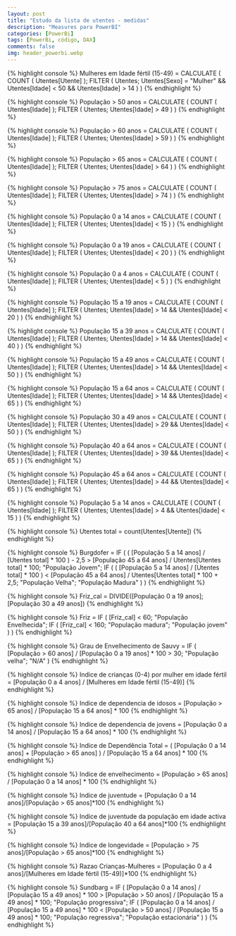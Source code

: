```yaml
---
layout: post
title: "Estudo da lista de utentes - medidas"
description: "Measures para PowerBI"
categories: [PowerBi]
tags: [PowerBi, código, DAX]
comments: false
img: header_powerbi.webp
---
```

{% highlight console %}
Mulheres em Idade fértil (15-49) = 
CALCULATE (
    COUNT ( Utentes[Utente] );
    FILTER (
        Utentes;
        Utentes[Sexo] = "Mulher"
            && Utentes[Idade] < 50
            && Utentes[Idade] > 14
    )
)
{% endhighlight %}

{% highlight console %}
População > 50 anos = 
CALCULATE (
    COUNT ( Utentes[Idade] );
    FILTER (
        Utentes;
        Utentes[Idade] > 49
    )
)
{% endhighlight %}

{% highlight console %}
População > 60 anos = 
CALCULATE (
    COUNT ( Utentes[Idade] );
    FILTER (
        Utentes;
        Utentes[Idade] > 59
    )
)
{% endhighlight %}

{% highlight console %}
População > 65 anos = 
CALCULATE (
    COUNT ( Utentes[Idade] );
    FILTER (
        Utentes;
        Utentes[Idade] > 64
    )
)
{% endhighlight %}

{% highlight console %}
População > 75 anos = 
CALCULATE (
    COUNT ( Utentes[Idade] );
    FILTER (
        Utentes;
        Utentes[Idade] > 74
    )
)
{% endhighlight %}

{% highlight console %}
População 0 a 14 anos = 
CALCULATE (
    COUNT ( Utentes[Idade] );
    FILTER (
        Utentes;
             Utentes[Idade] < 15
    )
)
{% endhighlight %}

{% highlight console %}
População 0 a 19 anos = 
CALCULATE (
    COUNT ( Utentes[Idade] );
    FILTER (
        Utentes;
             Utentes[Idade] < 20
    )
)
{% endhighlight %}

{% highlight console %}
População 0 a 4 anos = 
CALCULATE (
    COUNT ( Utentes[Idade] );
    FILTER (
        Utentes;
             Utentes[Idade] < 5
    )
)
{% endhighlight %}

{% highlight console %}
População 15 a 19 anos = 
CALCULATE (
    COUNT ( Utentes[Idade] );
    FILTER (
        Utentes;
        Utentes[Idade] > 14
            && Utentes[Idade] < 20
    )
)
{% endhighlight %}

{% highlight console %}
População 15 a 39 anos = 
CALCULATE (
    COUNT ( Utentes[Idade] );
    FILTER (
        Utentes;
        Utentes[Idade] > 14
            && Utentes[Idade] < 40
    )
)
{% endhighlight %}

{% highlight console %}
População 15 a 49 anos = 
CALCULATE (
    COUNT ( Utentes[Idade] );
    FILTER (
        Utentes;
        Utentes[Idade] > 14
            && Utentes[Idade] < 50
    )
)
{% endhighlight %}

{% highlight console %}
População 15 a 64 anos = 
CALCULATE (
    COUNT ( Utentes[Idade] );
    FILTER (
        Utentes;
        Utentes[Idade] > 14
            && Utentes[Idade] < 65
    )
)
{% endhighlight %}

{% highlight console %}
População 30 a 49 anos = 
CALCULATE (
    COUNT ( Utentes[Idade] );
    FILTER (
        Utentes;
        Utentes[Idade] > 29
            && Utentes[Idade] < 50
    )
)
{% endhighlight %}

{% highlight console %}
População 40 a 64 anos = 
CALCULATE (
    COUNT ( Utentes[Idade] );
    FILTER (
        Utentes;
        Utentes[Idade] > 39
            && Utentes[Idade] < 65
    )
)
{% endhighlight %}

{% highlight console %}
População 45 a 64 anos = 
CALCULATE (
    COUNT ( Utentes[Idade] );
    FILTER (
        Utentes;
        Utentes[Idade] > 44
            && Utentes[Idade] < 65
    )
)
{% endhighlight %}

{% highlight console %}
População 5 a 14 anos = 
CALCULATE (
    COUNT ( Utentes[Idade] );
    FILTER (
        Utentes;
        Utentes[Idade] > 4
            && Utentes[Idade] < 15
    )
)
{% endhighlight %}

{% highlight console %}
Utentes total = count(Utentes[Utente])
{% endhighlight %}

{% highlight console %}
Burgdofer = 
IF (
    ( [População 5 a 14 anos] / [Utentes total] * 100 ) - 2,5
        > [População 45 a 64 anos] / Utentes[Utentes total] * 100;
    "População Jovem";
    IF (
        ( [População 5 a 14 anos] / [Utentes total] * 100 )
            < [População 45 a 64 anos] / Utentes[Utentes total]
            * 100 + 2,5;
        "População Velha";
        "População Madura"
    )
)
{% endhighlight %}

{% highlight console %}
Friz_cal = DIVIDE([População 0 a 19 anos];[População 30 a 49 anos])
{% endhighlight %}

{% highlight console %}
Friz = 
IF (
    [Friz_cal] < 60;
    "População Envelhecida";
    IF ( [Friz_cal] < 160; "População madura"; "População jovem" )
)
{% endhighlight %}

{% highlight console %}
Grau de Envelhecimento de Sauvy = 
IF (
    [População > 60 anos] / [População 0 a 19 anos]
        * 100
        > 30;
    "População velha";
    "N/A"
)
{% endhighlight %}

{% highlight console %}
Indice de crianças (0-4) por mulher em idade fértil = 
[População 0 a 4 anos] / [Mulheres em Idade fértil (15-49)]
{% endhighlight %}

{% highlight console %}
Indice de dependencia de idosos = 
[População > 65 anos] / [População 15 a 64 anos]
    * 100
{% endhighlight %}

{% highlight console %}
Indice de dependencia de jovens = 
[População 0 a 14 anos] / [População 15 a 64 anos]
    * 100
{% endhighlight %}

{% highlight console %}
Indice de Dependência Total = 
 ( [População 0 a 14 anos] + [População > 65 anos] )
    / [População 15 a 64 anos]
    * 100
{% endhighlight %}

{% highlight console %}
Indice de envelhecimento = 
[População > 65 anos] / [População 0 a 14 anos]
    * 100
{% endhighlight %}

{% highlight console %}
Indice de juventude = [População 0 a 14 anos]/[População > 65 anos]*100
{% endhighlight %}

{% highlight console %}
Indice de juventude da população em idade activa = [População 15 a 39 anos]/[População 40 a 64 anos]*100
{% endhighlight %}

{% highlight console %}
Indice de longevidade = [População > 75 anos]/[População > 65 anos]*100
{% endhighlight %}

{% highlight console %}
Razao Crianças-Mulheres = [População 0 a 4 anos]/[Mulheres em Idade fértil (15-49)]*100
{% endhighlight %}

{% highlight console %}
Sundbarg = 
IF (
    [População 0 a 14 anos] / [População 15 a 49 anos]
        * 100
        > [População > 50 anos] / [População 15 a 49 anos]
        * 100;
    "População progressiva";
    IF (
        [População 0 a 14 anos] / [População 15 a 49 anos]
            * 100
            < [População > 50 anos] / [População 15 a 49 anos]
            * 100;
        "População regressiva";
        "População estacionária"
    )
)
{% endhighlight %}
